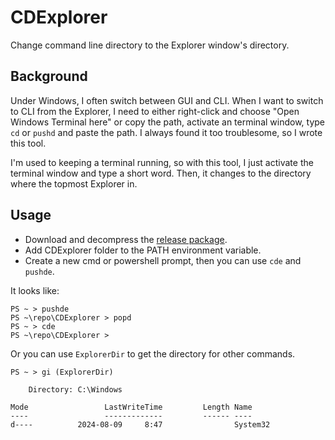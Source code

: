 # CDExplorer
Change command line directory to the Explorer window's directory.  
## Background
Under Windows, I often switch between GUI and CLI. When I want to switch to CLI from the Explorer, I need to either right-click and choose "Open Windows Terminal here" or copy the path, activate an terminal window, type `cd` or `pushd` and paste the path. I always found it too troublesome, so I wrote this tool.  

I'm used to keeping a terminal running, so with this tool, I just activate the terminal window and type a short word. Then, it changes to the directory where the topmost Explorer in.  
## Usage
- Download and decompress the [release package](https://github.com/Tebayaki/CDExplorer/releases/latest).
- Add CDExplorer folder to the PATH environment variable.
- Create a new cmd or powershell prompt, then you can use `cde` and `pushde`.

It looks like:  
```
PS ~ > pushde
PS ~\repo\CDExplorer > popd
PS ~ > cde
PS ~\repo\CDExplorer >
```
Or you can use `ExplorerDir` to get the directory for other commands.  
```
PS ~ > gi (ExplorerDir)

    Directory: C:\Windows

Mode                 LastWriteTime         Length Name
----                 -------------         ------ ----
d----          2024-08-09     8:47                System32
```